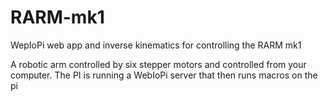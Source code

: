 # RARM-mk1
WepIoPi web app and inverse kinematics for controlling the RARM mk1

A robotic arm controlled by six stepper motors and controlled from your computer. The PI is running a WebIoPi server that then runs macros on the pi
